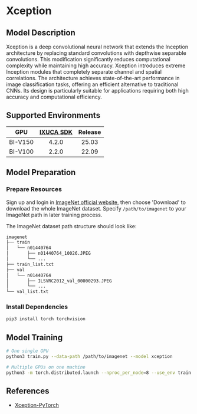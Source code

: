 # Xception

## Model Description

Xception is a deep convolutional neural network that extends the Inception architecture by replacing standard
convolutions with depthwise separable convolutions. This modification significantly reduces computational complexity
while maintaining high accuracy. Xception introduces extreme Inception modules that completely separate channel and
spatial correlations. The architecture achieves state-of-the-art performance in image classification tasks, offering an
efficient alternative to traditional CNNs. Its design is particularly suitable for applications requiring both high
accuracy and computational efficiency.

## Supported Environments

| GPU    | [IXUCA SDK](https://gitee.com/deep-spark/deepspark#%E5%A4%A9%E6%95%B0%E6%99%BA%E7%AE%97%E8%BD%AF%E4%BB%B6%E6%A0%88-ixuca) | Release |
| :----: | :----: | :----: |
| BI-V150 | 4.2.0     |  25.03  |
| BI-V100 | 2.2.0     |  22.09  |

## Model Preparation

### Prepare Resources

Sign up and login in [ImageNet official website](https://www.image-net.org/index.php), then choose 'Download' to
download the whole ImageNet dataset. Specify `/path/to/imagenet` to your ImageNet path in later training process.

The ImageNet dataset path structure should look like:

```bash
imagenet
├── train
│   └── n01440764
│       ├── n01440764_10026.JPEG
│       └── ...
├── train_list.txt
├── val
│   └── n01440764
│       ├── ILSVRC2012_val_00000293.JPEG
│       └── ...
└── val_list.txt
```

### Install Dependencies

```bash
pip3 install torch torchvision
```

## Model Training

```bash
# One single GPU
python3 train.py --data-path /path/to/imagenet --model xception

# Multiple GPUs on one machine
python3 -m torch.distributed.launch --nproc_per_node=8 --use_env train.py --data-path /path/to/imagenet --model xception
```

## References

- [Xception-PyTorch](https://github.com/tstandley/Xception-PyTorch)

